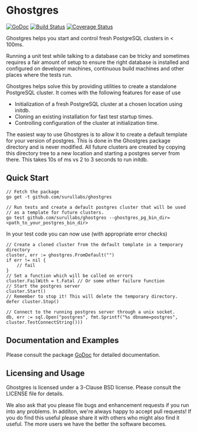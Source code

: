Ghostgres
======

[![GoDoc](https://godoc.org/github.com/surullabs/ghostgres?status.png)](https://godoc.org/github.com/surullabs/ghostgres) [![Build Status](https://drone.io/github.com/surullabs/ghostgres/status.png)](https://drone.io/github.com/surullabs/ghostgres/latest) [![Coverage Status](https://coveralls.io/repos/surullabs/ghostgres/badge.png?branch=master)](https://coveralls.io/r/surullabs/ghostgres?branch=master)

Ghostgres helps you start and control fresh PostgreSQL clusters in < 100ms.

Running a unit test while talking to a database can be tricky and
sometimes requires a fair amount of setup to ensure the right
database is installed and configured on developer machines,
continuous build machines and other places where the tests run.

Ghostgres helps solve this by providing utilities to create a
standalone PostgreSQL cluster. It comes with the following
features for ease of use

   * Initialization of a fresh PostgreSQL cluster at a chosen location using initdb.
   * Cloning an existing installation for fast test startup times.
   * Controlling configuration of the cluster at initialization time.

The easiest way to use Ghostgres is to allow it to create a default template
for your version of postgres. This is done in the Ghostgres package directory
and is never modified. All future clusters are created by copying this directory
tree to a new location and starting a postgres server from there. This takes 10s of
ms vs 2 to 3 seconds to run initdb.

## Quick Start

	// Fetch the package
	go get -t github.com/surullabs/ghostgres

	// Run tests and create a default postgres cluster that will be used
	// as a template for future clusters.
	go test github.com/surullabs/ghostgres --ghostgres_pg_bin_dir=<path_to_your_postgres_bin_dir>

In your test code you can now use (with appropriate error checks)

	// Create a cloned cluster from the default template in a temporary directory
	cluster, err := ghostgres.FromDefault("")
	if err != nil {
		// fail
	}
	// Set a function which will be called on errors
	cluster.FailWith = t.Fatal // Or some other failure function
	// Start the postgres server
	cluster.Start()
	// Remember to stop it! This will delete the temporary directory.
	defer cluster.Stop()

	// Connect to the running postgres server through a unix socket.
	db, err := sql.Open("postgres", fmt.Sprintf("%s dbname=postgres", cluster.TestConnectString()))

## Documentation and Examples

Please consult the package [GoDoc](https://godoc.org/github.com/surullabs/ghostgres)
 for detailed documentation.

## Licensing and Usage

Ghostgres is licensed under a 3-Clause BSD license. Please consult the
LICENSE file for details.

We also ask that you please file bugs and enhancement requests if you run
into any problems. In additon, we're always happy to accept pull requests!
If you do find this useful please share it with others who might also find
it useful. The more users we have the better the software becomes.

